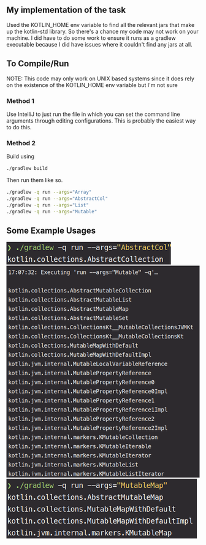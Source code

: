 ## My implementation of the task
Used the KOTLIN_HOME env variable to find all the relevant 
jars that make up the kotlin-std library. 
So there's a chance my code may not work on your machine.
I did have to do some work to ensure it runs as a gradlew executable
because I did have issues where it couldn't find any jars at all.

## To Compile/Run
NOTE: This code may only work on UNIX based systems since it does rely on
the existence of the KOTLIN_HOME env variable but I'm not sure
### Method 1
Use IntelliJ to just run the file in which you can set the 
command line arguments through editing configurations.
This is probably the easiest way to do this.

### Method 2 
Build using 
```bash
./gradlew build 
```
Then run them like so. 
```bash
./gradlew -q run --args="Array"
./gradlew -q run --args="AbstractCol"
./gradlew -q run --args="List"
./gradlew -q run --args="Mutable"
```

## Some Example Usages

![Abstract Col](./demoImages/AbstractCol.png)
![Mutable](./demoImages/Mutable.png)
![MutableMap](./demoImages/MutableMap.png)
